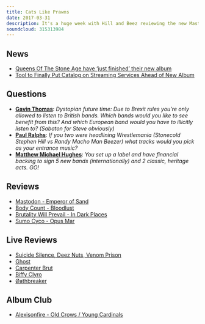```yaml
---
title: Cats Like Prawns
date: 2017-03-31
description: It's a huge week with Hill and Beez reviewing the new Mastodon album, Ghost and Suicide Silence line in the UK, Biffy Clyro and Oathbreaker live in the US, more album reviews from Ice T's Body Count, Brutality Will Prevail and Sumo Cyco, our wrestling theme tunes and an Album Club on Alexisonfire's Old Crows/Young Cardinals. Oh and it turns out that cats quite like prawns.
soundcloud: 315313984
---
```


## News

- [Queens Of The Stone Age have ‘just finished’ their new album](http://www.nme.com/news/music/queens-stone-age-just-finished-new-album-2029175)
- [Tool to Finally Put Catalog on Streaming Services Ahead of New Album](http://www.spin.com/2017/03/tool-streaming-new-album-spotify-apple-music/)


## Questions

- **[Gavin Thomas](https://www.facebook.com/thatsnotmetalpodcast/posts/2077483182478215?comment_id=2077484485811418&comment_tracking=%7B%22tn%22%3A%22R9%22%7D)**: *Dystopian future time: Due to Brexit rules you're only allowed to listen to British bands. Which bands would you like to see benefit from this? And which European band would you have to illicitly listen to? (Sabaton for Steve obviously)*
- **[Paul Ralphs](https://www.facebook.com/thatsnotmetalpodcast/posts/2077483182478215?comment_id=2077503519142848&comment_tracking=%7B%22tn%22%3A%22R9%22%7D)**: *If you two were headlining Wrestlemania (Stonecold Stephen Hill vs Randy Macho Man Beezer) what tracks would you pick as your entrance music?*
- **[Matthew Michael Hughes](https://www.facebook.com/thatsnotmetalpodcast/posts/2077483182478215?comment_id=2077641162462417&comment_tracking=%7B%22tn%22%3A%22R9%22%7D)**: *You set up a label and have financial backing to sign 5 new bands (internationally) and 2 classic, heritage acts. GO!*


## Reviews

- [Mastodon - Emperor of Sand](https://itunes.apple.com/gb/album/emperor-of-sand/id1195230194)
- [Body Count - Bloodlust](https://itunes.apple.com/gb/album/bloodlust/id1201912007)
- [Brutality Will Prevail - In Dark Places](https://itunes.apple.com/gb/album/in-dark-places/id1213419538)
- [Sumo Cyco - Opus Mar](https://itunes.apple.com/gb/album/opus-mar/id1207851629)


## Live Reviews

- [Suicide Silence, Deez Nuts, Venom Prison](https://www.songkick.com/concerts/28501519-suicide-silence-at-koko)
- [Ghost](https://www.songkick.com/concerts/28956959-ghost-at-o2-forum-kentish-town)
- [Carpenter Brut](https://www.songkick.com/concerts/28848619-carpenter-brut-at-union)
- [Biffy Clyro](https://www.songkick.com/concerts/28920419-biffy-clyro-at-belasco-theater)
- [Øathbreaker](https://www.songkick.com/concerts/29022309-oathbreaker-at-roxy-theatre)


## Album Club

- [Alexisonfire - Old Crows / Young Cardinals](https://itunes.apple.com/gb/album/old-crows-young-cardinals/id707751924)
